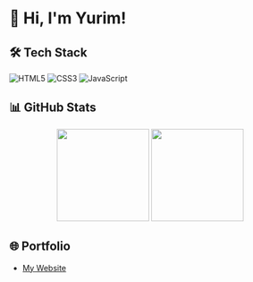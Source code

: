 # 👋 Hi, I'm Yurim!

## 🛠 Tech Stack
![HTML5](https://img.shields.io/badge/HTML5-E34F26?style=flat&logo=html5&logoColor=white)
![CSS3](https://img.shields.io/badge/CSS3-1572B6?style=flat&logo=css3&logoColor=white)
![JavaScript](https://img.shields.io/badge/JavaScript-FFD700?style=flat&logo=javascript&logoColor=black)

## 📊 GitHub Stats
<p align="center">
  <img src="https://github-readme-stats.vercel.app/api/top-langs/?username=yurim-web&layout=compact&theme=radical" height="165"/>
  <img src="https://github-readme-stats.vercel.app/api?username=yurim-web&show_icons=true&theme=radical" height="165"/>
</p>

## 🌐 Portfolio
- [My Website](https://yurim-web.github.io/yurim_portfolio_/)
